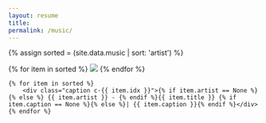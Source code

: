 ```yaml
---
layout: resume
title:  
permalink: /music/
---
```


{% assign sorted = (site.data.music | sort: 'artist') %}

<div class="myphotos">
    {% for item in sorted %}
        <a href="{{page.url}}" class="p-{{ item.idx }} myphoto"><img src="{{ item.img }}"></a>
    {% endfor %}

    {% for item in sorted %}
        <div class="caption c-{{ item.idx }}">{% if item.artist == None %} {% else %} {{ item.artist }} - {% endif %}{{ item.title }} {% if item.caption == None %}{% else %}| {{ item.caption }}{% endif %}</div>
    {% endfor %}
</div>